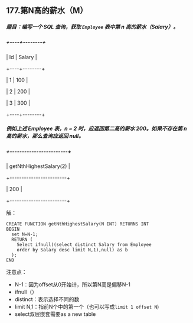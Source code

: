 ## 177.第N高的薪水（M）

##### 题目：编写一个 SQL 查询，获取 `Employee` 表中第 *n* 高的薪水（Salary）。

##### +----+--------+

| Id | Salary |

+----+--------+

| 1  | 100    |

| 2  | 200    |

| 3  | 300    |

+----+--------+

##### 例如上述 Employee 表，n = 2 时，应返回第二高的薪水 200。如果不存在第 n 高的薪水，那么查询应返回 null。

##### +------------------------+

| getNthHighestSalary(2) |

+------------------------+

| 200                    |

+------------------------+



解：

~~~mysql
CREATE FUNCTION getNthHighestSalary(N INT) RETURNS INT
BEGIN
  set N=N-1;
  RETURN (
    Select ifnull((select distinct Salary from Employee
    order by Salary desc limit N,1),null) as b
  );
END
~~~

注意点：

- N-1：因为offset从0开始计，所以第N高是偏移N-1
- ifnull（）
- distinct：表示选择不同的数
- limit N,1：指前N个中的第一个（也可以写成` limit 1 offset N `)
- select双层嵌套需要as a new table

